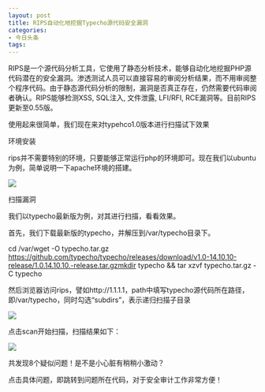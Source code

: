 ```yaml
---
layout: post
title: RIPS自动化地挖掘Typecho源代码安全漏洞
categories:
- 今日头条
tags:
---
```

RIPS是一个源代码分析工具，它使用了静态分析技术，能够自动化地挖掘PHP源代码潜在的安全漏洞。渗透测试人员可以直接容易的审阅分析结果，而不用审阅整个程序代码。由于静态源代码分析的限制，漏洞是否真正存在，仍然需要代码审阅者确认。RIPS能够检测XSS, SQL注入, 文件泄露, LFI/RFI, RCE漏洞等。目前RIPS更新至0.55版。

使用起来很简单，我们现在来对typehco1.0版本进行扫描试下效果

环境安装

rips并不需要特别的环境，只要能够正常运行php的环境即可。现在我们以ubuntu为例，简单说明一下apache环境的搭建。

![](http://p3.pstatp.com/large/7fc0003f419615ec3d7)

扫描漏洞

我们以typecho最新版为例，对其进行扫描，看看效果。

首先，我们下载最新版的typecho，并解压到/var/typecho目录下。

cd /var/wget -O typecho.tar.gz https://github.com/typecho/typecho/releases/download/v1.0-14.10.10-release/1.0.14.10.10.-release.tar.gzmkdir typecho && tar xzvf typecho.tar.gz -C typecho

然后浏览器访问rips，譬如http://1.1.1.1，path中填写typecho源代码所在路径，即/var/typecho，同时勾选“subdirs”，表示递归扫描子目录

![](http://p3.pstatp.com/large/7da00087d593efbaec6)

点击scan开始扫描，扫描结果如下：

![](http://p3.pstatp.com/large/7fd0003f941142cd92e)

共发现8个疑似问题！是不是小心脏有稍稍小激动？

点击具体问题，即跳转到问题所在代码，对于安全审计工作非常方便！